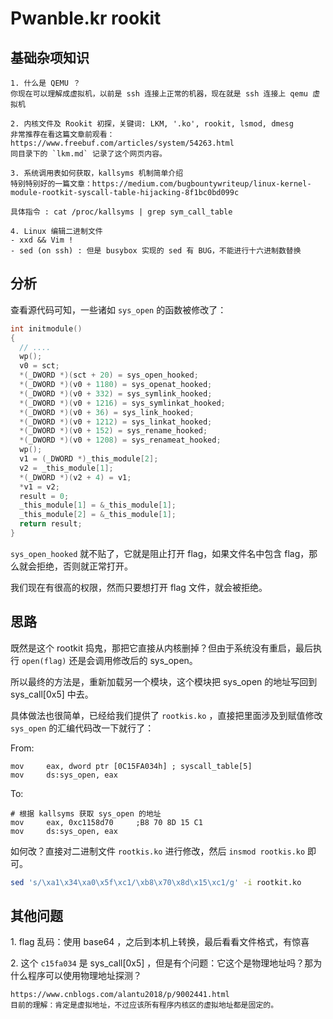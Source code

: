 # Pwanble.kr rookit
## 基础杂项知识
```
1. 什么是 QEMU ？
你现在可以理解成虚拟机，以前是 ssh 连接上正常的机器，现在就是 ssh 连接上 qemu 虚拟机

2. 内核文件及 Rookit 初探，关键词: LKM, '.ko', rookit, lsmod, dmesg
非常推荐在看这篇文章前观看：https://www.freebuf.com/articles/system/54263.html
同目录下的 `lkm.md` 记录了这个网页内容。

3. 系统调用表如何获取，kallsyms 机制简单介绍
特别特别好的一篇文章：https://medium.com/bugbountywriteup/linux-kernel-module-rootkit-syscall-table-hijacking-8f1bc0bd099c

具体指令 : cat /proc/kallsyms | grep sym_call_table

4. Linux 编辑二进制文件
- xxd && Vim !
- sed (on ssh) : 但是 busybox 实现的 sed 有 BUG，不能进行十六进制数替换
```

## 分析

查看源代码可知，一些诸如 `sys_open` 的函数被修改了：

```cpp
int initmodule()
{
  // ....
  wp();
  v0 = sct;
  *(_DWORD *)(sct + 20) = sys_open_hooked;
  *(_DWORD *)(v0 + 1180) = sys_openat_hooked;
  *(_DWORD *)(v0 + 332) = sys_symlink_hooked;
  *(_DWORD *)(v0 + 1216) = sys_symlinkat_hooked;
  *(_DWORD *)(v0 + 36) = sys_link_hooked;
  *(_DWORD *)(v0 + 1212) = sys_linkat_hooked;
  *(_DWORD *)(v0 + 152) = sys_rename_hooked;
  *(_DWORD *)(v0 + 1208) = sys_renameat_hooked;
  wp();
  v1 = (_DWORD *)_this_module[2];
  v2 = _this_module[1];
  *(_DWORD *)(v2 + 4) = v1;
  *v1 = v2;
  result = 0;
  _this_module[1] = &_this_module[1];
  _this_module[2] = &_this_module[1];
  return result;
}
```

`sys_open_hooked` 就不贴了，它就是阻止打开 flag，如果文件名中包含 flag，那么就会拒绝，否则就正常打开。

我们现在有很高的权限，然而只要想打开 flag 文件，就会被拒绝。

## 思路

既然是这个 rootkit 捣鬼，那把它直接从内核删掉？但由于系统没有重启，最后执行 `open(flag)` 还是会调用修改后的 sys_open。

所以最终的方法是，重新加载另一个模块，这个模块把 sys_open 的地址写回到 sys_call[0x5] 中去。

具体做法也很简单，已经给我们提供了 `rootkis.ko` ，直接把里面涉及到赋值修改 `sys_open` 的汇编代码改一下就行了：

From:
```
mov     eax, dword ptr [0C15FA034h] ; syscall_table[5]
mov     ds:sys_open, eax
```

To:
```
# 根据 kallsyms 获取 sys_open 的地址
mov     eax, 0xc1158d70     ;B8 70 8D 15 C1
mov     ds:sys_open, eax
```

如何改？直接对二进制文件 `rootkis.ko` 进行修改，然后 `insmod rootkis.ko` 即可。
```bash
sed 's/\xa1\x34\xa0\x5f\xc1/\xb8\x70\x8d\x15\xc1/g' -i rootkit.ko
```


## 其他问题
1\. flag 乱码：使用 base64 ，之后到本机上转换，最后看看文件格式，有惊喜

2\. 这个 `c15fa034` 是 sys_call[0x5] ，但是有个问题：它这个是物理地址吗？那为什么程序可以使用物理地址探测？
```
https://www.cnblogs.com/alantu2018/p/9002441.html
目前的理解：肯定是虚拟地址，不过应该所有程序内核区的虚拟地址都是固定的。
```